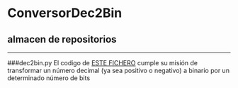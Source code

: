 # ConversorDec2Bin
 ## almacen de repositorios
 ---
 ###dec2bin.py
 El codigo de [ESTE FICHERO](https://github.com/roblerry/ConversorDec2Bin/blob/main/dec2bin.py) cumple su misión de transformar un número decimal (ya sea positivo o negativo) a binario por un determinado número de bits
